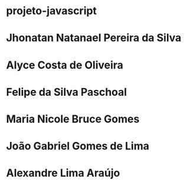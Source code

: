 # projeto-javascript
# Jhonatan Natanael Pereira da Silva
# Alyce Costa de Oliveira
# Felipe da Silva Paschoal
# Maria Nicole Bruce Gomes
# João Gabriel Gomes de Lima
# Alexandre Lima Araújo 